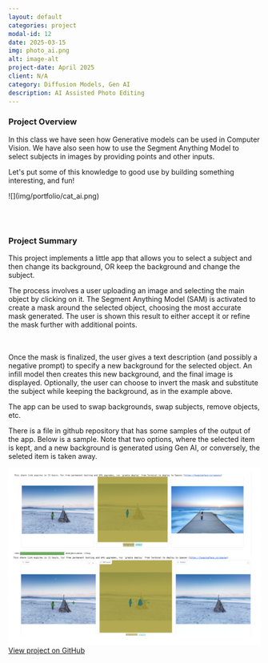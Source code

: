 ```yaml
---
layout: default
categories: project
modal-id: 12
date: 2025-03-15
img: photo_ai.png
alt: image-alt
project-date: April 2025
client: N/A
category: Diffusion Models, Gen AI
description: AI Assisted Photo Editing
---
```


<div style="text-align: left;" markdown="1">

### Project Overview
In this class we have seen how Generative models can be used in Computer Vision. We have also seen how to use the Segment Anything Model to select subjects in images by providing points and other inputs.

Let's put some of this knowledge to good use by building something interesting, and fun!
</div>
![](img/portfolio/cat_ai.png)

<br><br>
<div style="text-align: left;" markdown="1">

### Project Summary
This project implements a little app that allows you to select a subject and then change its background, OR keep the background and change the subject.

The process involves a user uploading an image and selecting the main object by clicking on it. The Segment Anything Model (SAM) is activated to create a mask around the selected object, choosing the most accurate mask generated. The user is shown this result to either accept it or refine the mask further with additional points. 
</div>
<br><br>
<div style="text-align: left;" markdown="1">
Once the mask is finalized, the user gives a text description (and possibly a negative prompt) to specify a new background for the selected object. An infill model then creates this new background, and the final image is displayed. Optionally, the user can choose to invert the mask and substitute the subject while keeping the background, as in the example above.

The app can be used to swap backgrounds, swap subjects, remove objects, etc.

There is a file in github repository that has some samples of the output of the app.  Below is a sample.  Note that two options, where the selected item is kept, and a new background is generated using Gen AI, or conversely, the seleted item is taken away.

<div style="text-align: left;">
    <img src="img/portfolio/inpaint.png" alt="App Store Customers" style="width: 750px;">
</div>



</div>

<div style="text-align: left;">
  <a href="https://github.com/albertjordan/InPaint" target="_blank">View project on GitHub</a>
</div>
